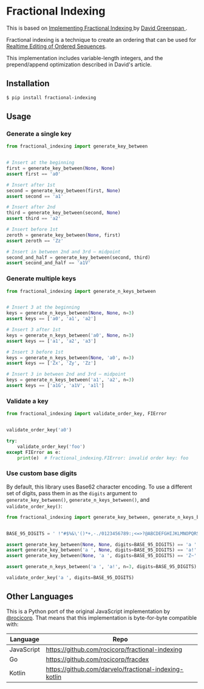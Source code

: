 # Fractional Indexing

This is based on [Implementing Fractional Indexing
](https://observablehq.com/@dgreensp/implementing-fractional-indexing) by [David Greenspan
](https://github.com/dgreensp).

Fractional indexing is a technique to create an ordering that can be used
for [Realtime Editing of Ordered Sequences](https://www.figma.com/blog/realtime-editing-of-ordered-sequences/).

This implementation includes variable-length integers, and the prepend/append optimization described in David's article.

## Installation

```bash
$ pip install fractional-indexing
```

## Usage

### Generate a single key

```python
from fractional_indexing import generate_key_between


# Insert at the beginning
first = generate_key_between(None, None)
assert first == 'a0'

# Insert after 1st
second = generate_key_between(first, None)
assert second == 'a1'

# Insert after 2nd
third = generate_key_between(second, None)
assert third == 'a2'

# Insert before 1st
zeroth = generate_key_between(None, first)
assert zeroth == 'Zz'

# Insert in between 2nd and 3rd — midpoint
second_and_half = generate_key_between(second, third)
assert second_and_half == 'a1V'

```

### Generate multiple keys

```python
from fractional_indexing import generate_n_keys_between


# Insert 3 at the beginning
keys = generate_n_keys_between(None, None, n=3)
assert keys == ['a0', 'a1', 'a2']

# Insert 3 after 1st
keys = generate_n_keys_between('a0', None, n=3)
assert keys == ['a1', 'a2', 'a3']

# Insert 3 before 1st
keys = generate_n_keys_between(None, 'a0', n=3)
assert keys == ['Zx', 'Zy', 'Zz']

# Insert 3 in between 2nd and 3rd — midpoint
keys = generate_n_keys_between('a1', 'a2', n=3)
assert keys == ['a1G', 'a1V', 'a1l']

```

### Validate a key

```python
from fractional_indexing import validate_order_key, FIError


validate_order_key('a0')

try:
    validate_order_key('foo')
except FIError as e:
    print(e)  # fractional_indexing.FIError: invalid order key: foo

```

### Use custom base digits

By default, this library uses Base62 character encoding. To use a different set of digits, pass them in as the `digits`
argument to `generate_key_between()`, `generate_n_keys_between()`, and `validate_order_key()`:

```python
from fractional_indexing import generate_key_between, generate_n_keys_between, validate_order_key


BASE_95_DIGITS = ' !"#$%&\'()*+,-./0123456789:;<=>?@ABCDEFGHIJKLMNOPQRSTUVWXYZ[\\]^_`abcdefghijklmnopqrstuvwxyz{|}~'

assert generate_key_between(None, None, digits=BASE_95_DIGITS) == 'a '
assert generate_key_between('a ', None, digits=BASE_95_DIGITS) == 'a!'
assert generate_key_between(None, 'a ', digits=BASE_95_DIGITS) == 'Z~'

assert generate_n_keys_between('a ', 'a!', n=3, digits=BASE_95_DIGITS) == ['a"', 'a#', 'a$']

validate_order_key('a ', digits=BASE_95_DIGITS)

```

## Other Languages

This is a Python port of the original JavaScript implementation by [@rocicorp](https://github.com/rocicorp). That means
that this implementation is byte-for-byte compatible with:

| Language   | Repo                                                  |
|------------|-------------------------------------------------------|
| JavaScript | https://github.com/rocicorp/fractional-indexing       |
| Go         | https://github.com/rocicorp/fracdex                   |
| Kotlin     | https://github.com/darvelo/fractional-indexing-kotlin |
